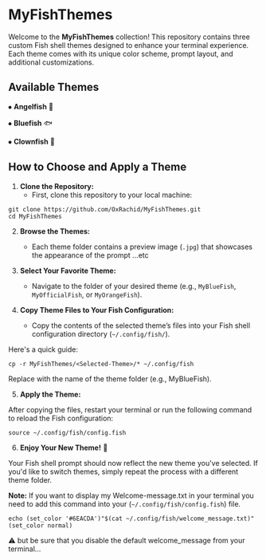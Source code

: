 # MyFishThemes

Welcome to the **MyFishThemes** collection! This repository contains three custom Fish shell themes designed to enhance your terminal experience. Each theme comes with its unique color scheme, prompt layout, and additional customizations.


## Available Themes

   ⦁ **Angelfish** 🦈

   ⦁ **Bluefish** 🐟

   ⦁ **Clownfish** 🐡

## How to Choose and Apply a Theme

1. **Clone the Repository:**
   - First, clone this repository to your local machine:

 ```
 git clone https://github.com/OxRachid/MyFishThemes.git
 cd MyFishThemes
 ```
2. **Browse the Themes:**
   - Each theme folder contains a preview image (`.jpg`) that showcases the appearance of the prompt ...etc

3. **Select Your Favorite Theme:**
   - Navigate to the folder of your desired theme (e.g., `MyBlueFish`, `MyOfficialFish`, or `MyOrangeFish`).

4. **Copy Theme Files to Your Fish Configuration:**
   - Copy the contents of the selected theme’s files into your Fish shell configuration directory (`~/.config/fish/`).

  Here's a quick guide:

 ```
 cp -r MyFishThemes/<Selected-Theme>/* ~/.config/fish
 ```
  Replace <Selected-Theme> with the name of the theme folder (e.g., MyBlueFish).

5. **Apply the Theme:**

After copying the files, restart your terminal or run the following command to reload the Fish configuration:
 ```
 source ~/.config/fish/config.fish
 ```

6. **Enjoy Your New Theme!** 🎉

Your Fish shell prompt should now reflect the new theme you've selected. If you'd like to switch themes, simply repeat the process with a different theme folder.




**Note:**
If you want to display my Welcome-message.txt in your terminal you need to add this command into your (`~/.config/fish/config.fish`) file.

 ```
 echo (set_color '#6EACDA')"$(cat ~/.config/fish/welcome_message.txt)"(set_color normal) 
 ```

⚠️ but be sure that you disable the default welcome_message from your terminal...
